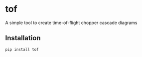 # tof
A simple tool to create time-of-flight chopper cascade diagrams

## Installation

```sh
pip install tof
```
